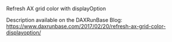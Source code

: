 Refresh AX grid color with displayOption

Description available on the DAXRunBase Blog:
https://www.daxrunbase.com/2017/02/20/refresh-ax-grid-color-displayoption/

